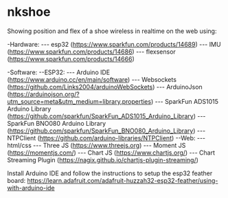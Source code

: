 # nkshoe
Showing position and flex of a shoe wireless in realtime on the web using:

-Hardware:
--- esp32 (https://www.sparkfun.com/products/14689)
--- IMU (https://www.sparkfun.com/products/14686)
--- flexsensor (https://www.sparkfun.com/products/14666)

-Software:
--ESP32:
--- Arduino IDE (https://www.arduino.cc/en/main/software)
--- Websockets (https://github.com/Links2004/arduinoWebSockets)
--- ArduinoJson (https://arduinojson.org/?utm_source=meta&utm_medium=library.properties)
--- SparkFun ADS1015 Arduino Library (https://github.com/sparkfun/SparkFun_ADS1015_Arduino_Library)
--- SparkFun BNO080 Arduino Library (https://github.com/sparkfun/SparkFun_BNO080_Arduino_Library)
--- NTPClient (https://github.com/arduino-libraries/NTPClient)
--Web:
--- html/css
--- Three JS (https://www.threejs.org)
--- Moment JS (https://momentjs.com/)
--- Chart JS (https://www.chartjs.org/)
--- Chart Streaming Plugin (https://nagix.github.io/chartjs-plugin-streaming/)


Install Arduino IDE and follow the instructions to setup the esp32 feather board:
https://learn.adafruit.com/adafruit-huzzah32-esp32-feather/using-with-arduino-ide


